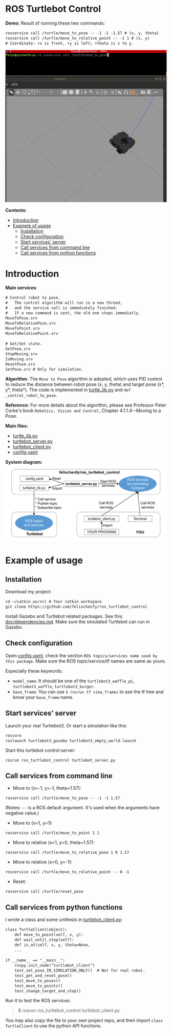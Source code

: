 ROS Turtlebot Control
========================

**Demo:** Result of running these two commands:
```
rosservice call /turtle/move_to_pose -- -1 -1 -1.57 # (x, y, theta)
rosservice call /turtle/move_to_relative_point -- -1 1 # (x, y)
# Coordinate: +x is front, +y is left; +theta is x to y.
```

![](doc/demo.gif)

**Contents**:
- [Introduction](#introduction)
- [Example of usage](#example-of-usage)
  * [Installation](#installation)
  * [Check configuration](#check-configuration)
  * [Start services' server](#start-services--server)
  * [Call services from command line](#call-services-from-command-line)
  * [Call services from python functions](#call-services-from-python-functions)



# Introduction

**Main services**:
```
# Control robot to pose.
#   The control algorithm will run in a new thread, 
#   and the service call is immediately finished.
#   If a new command is sent, the old one stops immediatly.
MoveToPose.srv   
MoveToRelativePose.srv   
MoveToPoint.srv  
MoveToRelativePoint.srv

# Get/Set state.
GetPose.srv
StopMoving.srv
IsMoving.srv
ResetPose.srv
SetPose.srv # Only for simulation.
```

**Algorithm**:
The `Move to Pose` algorithm is adopted, which uses PID control to reduce the distance between robot pose (x, y, theta) and target pose (x*, y*, theta*). The code is implemented in [turtle_lib.py](turtle_lib.py) and `def _control_robot_to_pose`. 

**Reference**:
For more details about the algorithm, please see Professor Peter Corke's book `Robotics, Vision and Control`, Chapter 4.1.1.4--Moving to a Pose.

**Main files:**
* [turtle_lib.py](turtle_lib.py)
* [turtlebot_server.py](turtlebot_server.py)
* [turtlebot_client.py](turtlebot_client.py)
* [config.yaml](config.yaml)

**System diagram:**
![doc/system_diagram.png](doc/system_diagram.png)


# Example of usage

## Installation

Download my project:
```
cd ~/catkin_ws/src # Your catkin workspace
git clone https://github.com/felixchenfy/ros_turtlebot_control
```

Install Gazebo and Turtlebot related packages. See this: [doc/dependencies.md](doc/dependencies.md). Make sure the simulated Turtlebot can run in Gazebo.

## Check configuration

Open [config.yaml](config.yaml), check the section `ROS topics/services name used by this package`. Make sure the ROS topic/service/tf names are same as yours.

Especially these keywords:
* `model_name`: It should be one of the `turtlebot3_waffle_pi`, `turtlebot3_waffle`, `turtlebot3_burger`.
* `base_frame`: You can use `$ rosrun tf view_frames` to see the tf tree and know your `base_frame` name.

## Start services' server

Launch your real Turtlebot3. Or start a simulation like this:
```
roscore
roslaunch turtlebot3_gazebo turtlebot3_empty_world.launch 
``` 

Start this turtlebot control server:
``` 
rosrun ros_turtlebot_control turtlebot_server.py   
```

## Call services from command line

* Move to (x=-1, y=-1, theta=1.57):
```
rosservice call /turtle/move_to_pose -- -1 -1 1.57
```
(Notes: `--` is a ROS default argument. It's used when the arguments have negative value.)

* Move to (x=1, y=1):
```
rosservice call /turtle/move_to_point 1 1
```

* Move to relative (x=1, y=0, theta=1.57):
```
rosservice call /turtle/move_to_relative_pose 1 0 1.57
```

* Move to relative (x=0, y=-1):
```
rosservice call /turtle/move_to_relative_point -- 0 -1
```

* Reset:
```
rosservice call /turtle/reset_pose
```

## Call services from python functions

I wrote a class and some unittests in [turtlebot_client.py](turtlebot_client.py):
```
class TurtleClient(object):
    def move_to_point(self, x, y):
    def wait_until_stop(self):
    def is_at(self, x, y, theta=None,
    ...

if __name__ == "__main__":
    rospy.init_node("turtlebot_client")
    test_set_pose_IN_SIMULATION_ONLY()  # Not for real robot.
    test_get_and_reset_pose()
    test_move_to_poses()
    test_move_to_points()
    test_change_target_and_stop()
```

Run it to test the ROS services:
> $ rosrun ros_turtlebot_control turtlebot_client.py   

You may also copy the file to your own project repo, and then import `class TurtleClient` to use the python API functions.